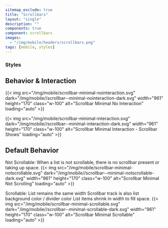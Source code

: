 ```yaml
---
sitemap_exclude: true
title: "Scrollbars"
layout: "single"
description: ""
components: true
component: scrollbars
images:
  - "/img/mobile/headers/scrollbars.png"
tags: [mobile, styles]
---
```

### Styles

## Behavior & Interaction

{{< img src="/img/mobile/scrollbar-minimal-nointeraction.svg" dark="/img/mobile//scrollbar--minimal-nointeraction-dark.svg" width="961" height="170" class="w-100" alt="Scrollbar Minimal No Interaction" loading="auto" >}}

{{< img src="/img/mobile/scrollbar-minimal-interaction.svg" dark="/img/mobile//scrollbar--minimal-interaction-dark.svg" width="961" height="170" class="w-100" alt="Scrollbar Minimal Interaction - Scrollbar Shows" loading="auto" >}}

## Default Behavior

Not Scrollable:
When a list is not scrollable, there is no scrollbar
present or taking up space.
{{< img src="/img/mobile/scrollbar-minimal-notscrollable.svg" dark="/img/mobile//scrollbar--minimal-notscrollable-dark.svg" width="961" height="170" class="w-100" alt="Scrollbar Minimal Not Scrolling" loading="auto" >}}

Scrollable:
List remains the same width
Scrollbar track is also list background color / divider color
List items shrink in width to fill space.
{{< img src="/img/mobile/scrollbar-minimal-scrollable.svg" dark="/img/mobile//scrollbar--minimal-scrollable-dark.svg" width="961" height="170" class="w-100" alt="Scrollbar Minimal Scrollable" loading="auto" >}}
